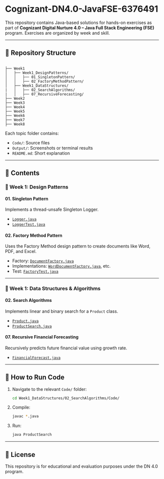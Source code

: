 # Cognizant-DN4.0-JavaFSE-6376491

This repository contains Java-based solutions for hands-on exercises as part of **Cognizant Digital Nurture 4.0 – Java Full Stack Engineering (FSE)** program. Exercises are organized by week and skill.

---

## 📁 Repository Structure

```

├── Week1
│   ├── Week1_DesignPatterns/
│   │   ├── 01_SingletonPattern/
│   │   ├── 02_FactoryMethodPattern/
│   ├── Week1_DataStructures/
|   │   ├── 02_SearchAlgorithms/
|   │   ├── 07_RecursiveForecasting/
├── Week2
├── Week3
├── Week4
├── Week5
├── Week6
├── Week7
├── Week8

````

Each topic folder contains:
- `Code/`: Source files
- `Output/`: Screenshots or terminal results
- `README.md`: Short explanation 

---

## 🧠 Contents

### 🔷 Week 1: Design Patterns

#### 01. Singleton Pattern
Implements a thread-unsafe Singleton Logger.
- [`Logger.java`](Week1_DesignPatterns/01_SingletonPattern/Code/SingletonPatternExample/Logger.java)
- [`LoggerTest.java`](Week1_DesignPatterns/01_SingletonPattern/Code/SingletonPatternExample/LoggerTest.java)

#### 02. Factory Method Pattern
Uses the Factory Method design pattern to create documents like Word, PDF, and Excel.
- Factory: [`DocumentFactory.java`](Week1_DesignPatterns/02_FactoryMethodPattern/Code/factory/DocumentFactory.java)
- Implementations: [`WordDocumentFactory.java`](Week1_DesignPatterns/02_FactoryMethodPattern/Code/factory/WordDocumentFactory.java), etc.
- Test: [`FactoryTest.java`](Week1_DesignPatterns/02_FactoryMethodPattern/Code/FactoryTest.java)

---

### 🔶 Week 1: Data Structures & Algorithms

#### 02. Search Algorithms
Implements linear and binary search for a `Product` class.
- [`Product.java`](Week1_DataStructures/02_SearchAlgorithms/Code/Product.java)
- [`ProductSearch.java`](Week1_DataStructures/02_SearchAlgorithms/Code/ProductSearch.java)

#### 07. Recursive Financial Forecasting
Recursively predicts future financial value using growth rate.
- [`FinancialForecast.java`](Week1_DataStructures/07_RecursiveForecasting/Code/FinancialForecast.java)

---

## 🚀 How to Run Code

1. Navigate to the relevant `Code/` folder:
   ```bash
   cd Week1_DataStructures/02_SearchAlgorithms/Code/
   ```

2. Compile:

   ```bash
   javac *.java
   ```
3. Run:

   ```bash
   java ProductSearch
   ```

---

## 📜 License

This repository is for educational and evaluation purposes under the DN 4.0 program.
```
